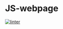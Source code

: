 # JS-webpage
[![linter](https://github.com/<JacobGD1>/<JS-webpage>/workflows/linter/badge.svg)](https://github.com/marketplace/actions/super-linter)

